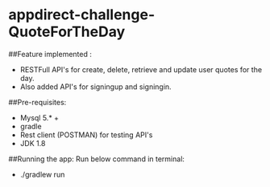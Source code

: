 # appdirect-challenge-QuoteForTheDay

##Feature implemented :
* RESTFull API's for create, delete, retrieve and update user quotes for the day.
* Also added API's for signingup and signingin.

##Pre-requisites:
* Mysql 5.* +
* gradle
* Rest client (POSTMAN) for testing API's
* JDK 1.8

##Running the app:
Run below command in terminal:
* ./gradlew run
